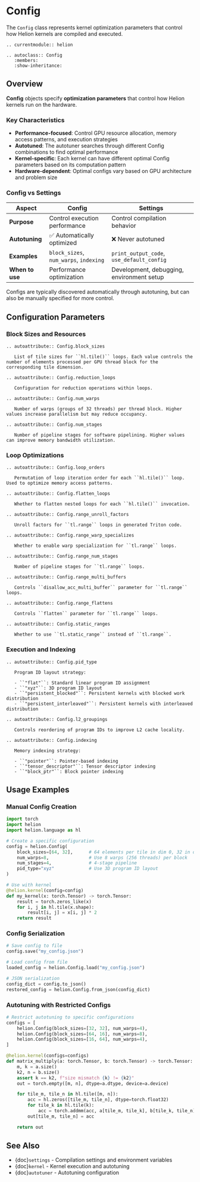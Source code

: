 # Config

The `Config` class represents kernel optimization parameters that control how Helion kernels are compiled and executed.

```{eval-rst}
.. currentmodule:: helion

.. autoclass:: Config
   :members:
   :show-inheritance:
```

## Overview

**Config** objects specify **optimization parameters** that control how Helion kernels run on the hardware.

### Key Characteristics

- **Performance-focused**: Control GPU resource allocation, memory access patterns, and execution strategies
- **Autotuned**: The autotuner searches through different Config combinations to find optimal performance
- **Kernel-specific**: Each kernel can have different optimal Config parameters based on its computation pattern
- **Hardware-dependent**: Optimal configs vary based on GPU architecture and problem size

### Config vs Settings

| Aspect | Config | Settings |
|--------|--------|----------|
| **Purpose** | Control execution performance | Control compilation behavior |
| **Autotuning** | ✅ Automatically optimized | ❌ Never autotuned |
| **Examples** | `block_sizes`, `num_warps`, `indexing` | `print_output_code`, `use_default_config` |
| **When to use** | Performance optimization | Development, debugging, environment setup |


Configs are typically discovered automatically through autotuning, but can also be manually specified for more control.

## Configuration Parameters

### Block Sizes and Resources

```{eval-rst}
.. autoattribute:: Config.block_sizes

   List of tile sizes for ``hl.tile()`` loops. Each value controls the number of elements processed per GPU thread block for the corresponding tile dimension.

.. autoattribute:: Config.reduction_loops

   Configuration for reduction operations within loops.

.. autoattribute:: Config.num_warps

   Number of warps (groups of 32 threads) per thread block. Higher values increase parallelism but may reduce occupancy.

.. autoattribute:: Config.num_stages

   Number of pipeline stages for software pipelining. Higher values can improve memory bandwidth utilization.
```

### Loop Optimizations

```{eval-rst}
.. autoattribute:: Config.loop_orders

   Permutation of loop iteration order for each ``hl.tile()`` loop. Used to optimize memory access patterns.

.. autoattribute:: Config.flatten_loops

   Whether to flatten nested loops for each ``hl.tile()`` invocation.

.. autoattribute:: Config.range_unroll_factors

   Unroll factors for ``tl.range`` loops in generated Triton code.

.. autoattribute:: Config.range_warp_specializes

   Whether to enable warp specialization for ``tl.range`` loops.

.. autoattribute:: Config.range_num_stages

   Number of pipeline stages for ``tl.range`` loops.

.. autoattribute:: Config.range_multi_buffers

   Controls ``disallow_acc_multi_buffer`` parameter for ``tl.range`` loops.

.. autoattribute:: Config.range_flattens

   Controls ``flatten`` parameter for ``tl.range`` loops.

.. autoattribute:: Config.static_ranges

   Whether to use ``tl.static_range`` instead of ``tl.range``.
```

### Execution and Indexing

```{eval-rst}
.. autoattribute:: Config.pid_type

   Program ID layout strategy:

   - ``"flat"``: Standard linear program ID assignment
   - ``"xyz"``: 3D program ID layout
   - ``"persistent_blocked"``: Persistent kernels with blocked work distribution
   - ``"persistent_interleaved"``: Persistent kernels with interleaved distribution

.. autoattribute:: Config.l2_groupings

   Controls reordering of program IDs to improve L2 cache locality.

.. autoattribute:: Config.indexing

   Memory indexing strategy:

   - ``"pointer"``: Pointer-based indexing
   - ``"tensor_descriptor"``: Tensor descriptor indexing
   - ``"block_ptr"``: Block pointer indexing
```

## Usage Examples

### Manual Config Creation

```python
import torch
import helion
import helion.language as hl

# Create a specific configuration
config = helion.Config(
    block_sizes=[64, 32],      # 64 elements per tile in dim 0, 32 in dim 1
    num_warps=8,               # Use 8 warps (256 threads) per block
    num_stages=4,              # 4-stage pipeline
    pid_type="xyz"             # Use 3D program ID layout
)

# Use with kernel
@helion.kernel(config=config)
def my_kernel(x: torch.Tensor) -> torch.Tensor:
    result = torch.zeros_like(x)
    for i, j in hl.tile(x.shape):
        result[i, j] = x[i, j] * 2
    return result
```

### Config Serialization

```python
# Save config to file
config.save("my_config.json")

# Load config from file
loaded_config = helion.Config.load("my_config.json")

# JSON serialization
config_dict = config.to_json()
restored_config = helion.Config.from_json(config_dict)
```

### Autotuning with Restricted Configs

```python
# Restrict autotuning to specific configurations
configs = [
    helion.Config(block_sizes=[32, 32], num_warps=4),
    helion.Config(block_sizes=[64, 16], num_warps=8),
    helion.Config(block_sizes=[16, 64], num_warps=4),
]

@helion.kernel(configs=configs)
def matrix_multiply(a: torch.Tensor, b: torch.Tensor) -> torch.Tensor:
    m, k = a.size()
    k2, n = b.size()
    assert k == k2, f"size mismatch {k} != {k2}"
    out = torch.empty([m, n], dtype=a.dtype, device=a.device)

    for tile_m, tile_n in hl.tile([m, n]):
        acc = hl.zeros([tile_m, tile_n], dtype=torch.float32)
        for tile_k in hl.tile(k):
            acc = torch.addmm(acc, a[tile_m, tile_k], b[tile_k, tile_n])
        out[tile_m, tile_n] = acc

    return out
```

## See Also

- {doc}`settings` - Compilation settings and environment variables
- {doc}`kernel` - Kernel execution and autotuning
- {doc}`autotuner` - Autotuning configuration
